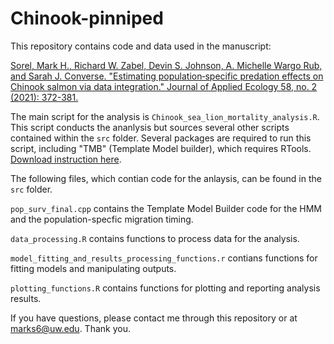 # Chinook-pinniped

This repository contains code and data used in the manuscript:

[Sorel, Mark H., Richard W. Zabel, Devin S. Johnson, A. Michelle Wargo Rub, and Sarah J. Converse. "Estimating population‐specific predation effects on Chinook salmon via data integration." Journal of Applied Ecology 58, no. 2 (2021): 372-381.](https://besjournals.onlinelibrary.wiley.com/doi/abs/10.1111/1365-2664.13772)


The main script for the analysis is `Chinook_sea_lion_mortality_analysis.R`. This script conducts the ananlysis but sources several other scripts contained within the `src` folder. Several packages are required to run this script, including "TMB" (Template Model builder), which  requires RTools. [Download instruction here](https://github.com/kaskr/adcomp/wiki/Download). 

The following files, which contian code for the anlaysis, can be found in the `src` folder.

`pop_surv_final.cpp` contains the Template Model Builder code for the HMM and the population-specfic migration timing.

`data_processing.R` contains functions to process data for the analysis.

`model_fitting_and_results_processing_functions.r` contians functions for fitting models and manipulating outputs.

`plotting_functions.R` contains functions for plotting and reporting analysis results. 

If you have questions, please contact me through this repository or at marks6@uw.edu. Thank you. 

